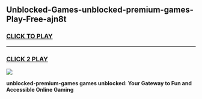 
## Unblocked-Games-unblocked-premium-games-Play-Free-ajn8t
<h3>
<a href="https://premium76.site?title=unblocked-premium-games&ref=19M">CLICK TO PLAY</a></h3>
<hr>

<h3>
<a href="https://premium76.site?title=unblocked-premium-games&ref=19M">CLICK 2 PLAY</a>
  
</h3>

<a href="https://premium76.site?title=unblocked-premium-games&ref=19M"><img src="https://clearcache.store/games.png"></a>


**unblocked-premium-games games unblocked: Your Gateway to Fun and Accessible Online Gaming**
